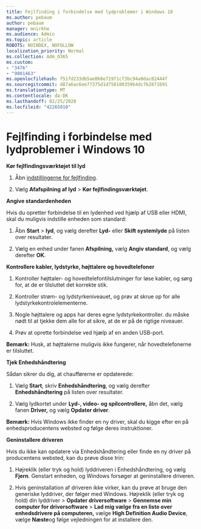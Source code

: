 ```yaml
---
title: Fejlfinding i forbindelse med lydproblemer i Windows 10
ms.author: pebaum
author: pebaum
manager: mnirkhe
ms.audience: Admin
ms.topic: article
ROBOTS: NOINDEX, NOFOLLOW
localization_priority: Normal
ms.collection: Adm_O365
ms.custom:
- "3476"
- "9001463"
ms.openlocfilehash: f51fd233db5ae068e719f1cf3bc94a0dac82444f
ms.sourcegitcommit: d87a6ac6ee77375d1d750100359b4dc7b2871691
ms.translationtype: MT
ms.contentlocale: da-DK
ms.lasthandoff: 02/25/2020
ms.locfileid: "42265010"
---
```

# <a name="troubleshooting-audio-issues-in-windows-10"></a>Fejlfinding i forbindelse med lydproblemer i Windows 10

**Kør fejlfindingsværktøjet til lyd**

1.  Åbn [indstillingerne for fejlfinding](ms-settings:troubleshoot).

2.  Vælg **Afafspilning af lyd** > **Kør fejlfindingsværktøjet**.

**Angive standardenheden**

Hvis du opretter forbindelse til en lydenhed ved hjælp af USB eller HDMI, skal du muligvis indstille enheden som standard:

1. Åbn **Start** > **lyd**, og vælg derefter **Lyd-** eller **Skift systemlyde** på listen over resultater.

2.  Vælg en enhed under fanen **Afspilning,** vælg **Angiv standard**, og vælg derefter **OK**.

**Kontrollere kabler, lydstyrke, højttalere og hovedtelefoner**

1. Kontroller højttaler- og hovedtelefontilslutninger for løse kabler, og sørg for, at de er tilsluttet det korrekte stik.

2. Kontroller strøm- og lydstyrkeniveauet, og prøv at skrue op for alle lydstyrkekontrolelementerne.

3. Nogle højttalere og apps har deres egne lydstyrkekontroller. du måske nødt til at tjekke dem alle for at sikre, at de er på de rigtige niveauer.

4. Prøv at oprette forbindelse ved hjælp af en anden USB-port.

**Bemærk:** Husk, at højttalerne muligvis ikke fungerer, når hovedtelefonerne er tilsluttet.

**Tjek Enhedshåndtering**

Sådan sikrer du dig, at chaufførerne er opdaterede:

1. Vælg **Start**, skriv **Enhedshåndtering**, og vælg derefter **Enhedshåndtering** på listen over resultater.

2. Vælg lydkortet under **Lyd-, video- og spilcontrollere,** åbn det, vælg fanen **Driver,** og vælg **Opdater driver**.

**Bemærk:** Hvis Windows ikke finder en ny driver, skal du kigge efter en på enhedsproducentens websted og følge deres instruktioner.

**Geninstallere driveren**

Hvis du ikke kan opdatere via Enhedshåndtering eller finde en ny driver på producentens websted, kan du prøve disse trin:

1. Højreklik (eller tryk og hold) lyddriveren i Enhedshåndtering, og vælg **Fjern**. Genstart enheden, og Windows forsøger at geninstallere driveren.

2. Hvis geninstallation af driveren ikke virker, kan du prøve at bruge den generiske lyddriver, der følger med Windows. Højreklik (eller tryk og hold) din lyddriver > **Opdater driversoftware** > **Gennemse min computer for driversoftware** > **Lad mig vælge fra en liste over enhedsdrivere på computeren,** vælge **High Definition Audio Device**, vælge **Næste**og følge vejledningen for at installere den.
